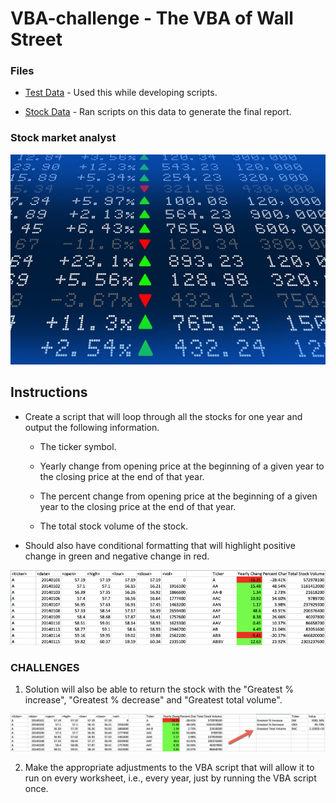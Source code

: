 # VBA-challenge - The VBA of Wall Street

### Files

* [Test Data](Resources/alphabetical_testing.xlsx) - Used this while developing scripts.

* [Stock Data](Resources/Multiple_year_stock_data.xlsx) - Ran scripts on this data to generate the final report.

### Stock market analyst

![stock Market](Images/stockmarket.jpg)

## Instructions

* Create a script that will loop through all the stocks for one year and output the following information.

  * The ticker symbol.

  * Yearly change from opening price at the beginning of a given year to the closing price at the end of that year.

  * The percent change from opening price at the beginning of a given year to the closing price at the end of that year.

  * The total stock volume of the stock.

* Should also have conditional formatting that will highlight positive change in green and negative change in red.


![moderate_solution](Images/moderate_solution.png)

### CHALLENGES

1. Solution will also be able to return the stock with the "Greatest % increase", "Greatest % decrease" and "Greatest total volume".

![hard_solution](Images/hard_solution.png)

2. Make the appropriate adjustments to the VBA script that will allow it to run on every worksheet, i.e., every year, just by running the VBA script once.
